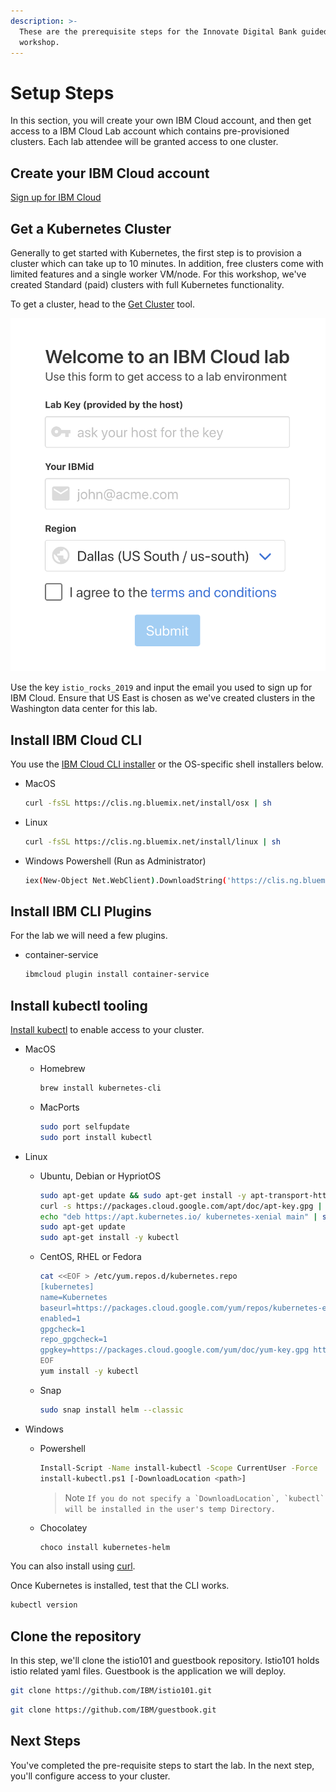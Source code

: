 ```yaml
---
description: >-
  These are the prerequisite steps for the Innovate Digital Bank guided
  workshop.
---
```


# Setup Steps

In this section, you will create your own IBM Cloud account, and then get access to a IBM Cloud Lab account which contains pre-provisioned clusters. Each lab attendee will be granted access to one cluster.

## Create your IBM Cloud account

[Sign up for IBM Cloud](https://cloud.ibm.com/registration?cm_mmc=Email_Events-_-Developer_Innovation-_-WW_WW-_-Mofizur-Rahman\skrum\devopsdaysmidwest2019-stlouis-4152019-4162019\Apr2019\conference\global-devadvgrp\st.louis\unitedstates\cloud\containers\databases\java\microservices\node-js\paas\python\manage-microservices-traffic-using-istio&cm_mmca1=000019RS&cm_mmca2=10004805&cm_mmca3=M99938765&cvosrc=email.Events.M99938765&cvo_campaign=000019RS)

## Get a Kubernetes Cluster

Generally to get started with Kubernetes, the first step is to provision a cluster which can take up to 10 minutes. In addition, free clusters come with limited features and a single worker VM/node. For this workshop, we've created Standard \(paid\) clusters with full Kubernetes functionality.

To get a cluster, head to the [Get Cluster](https://devops-midwest-istio.mybluemix.net/) tool.

![](../.gitbook/assets/screen-shot-2019-04-15-at-4.42.49-pm.png)

Use the key `istio_rocks_2019` and input the email you used to sign up for IBM Cloud. Ensure that US East is chosen as we've created clusters in the Washington data center for this lab.

## Install IBM Cloud CLI

You use the [IBM Cloud CLI installer](https://console.bluemix.net/docs/cli/reference/ibmcloud/download_cli.html#install_use) or the OS-specific shell installers below.

* MacOS

  ```bash
  curl -fsSL https://clis.ng.bluemix.net/install/osx | sh
  ```

* Linux

  ```bash
  curl -fsSL https://clis.ng.bluemix.net/install/linux | sh
  ```

* Windows Powershell \(Run as Administrator\)

  ```bash
  iex(New-Object Net.WebClient).DownloadString('https://clis.ng.bluemix.net/install/powershell')
  ```

## Install IBM CLI Plugins

For the lab we will need a few plugins.

* container-service

  ```bash
  ibmcloud plugin install container-service
  ```

## Install kubectl tooling

[Install kubectl](https://kubernetes.io/docs/tasks/tools/install-kubectl/) to enable access to your cluster.

* MacOS
  * Homebrew

    ```bash
    brew install kubernetes-cli
    ```

  * MacPorts

    ```bash
    sudo port selfupdate
    sudo port install kubectl
    ```
* Linux
  * Ubuntu, Debian or HypriotOS

    ```bash
    sudo apt-get update && sudo apt-get install -y apt-transport-https
    curl -s https://packages.cloud.google.com/apt/doc/apt-key.gpg | sudo apt-key add -
    echo "deb https://apt.kubernetes.io/ kubernetes-xenial main" | sudo tee -a /etc/apt/sources.list.d/kubernetes.list
    sudo apt-get update
    sudo apt-get install -y kubectl
    ```

  * CentOS, RHEL or Fedora

    ```bash
    cat <<EOF > /etc/yum.repos.d/kubernetes.repo
    [kubernetes]
    name=Kubernetes
    baseurl=https://packages.cloud.google.com/yum/repos/kubernetes-el7-x86_64
    enabled=1
    gpgcheck=1
    repo_gpgcheck=1
    gpgkey=https://packages.cloud.google.com/yum/doc/yum-key.gpg https://packages.cloud.google.com/yum/doc/rpm-package-key.gpg
    EOF
    yum install -y kubectl
    ```

  * Snap

    ```bash
    sudo snap install helm --classic
    ```
* Windows
  * Powershell

    ```bash
    Install-Script -Name install-kubectl -Scope CurrentUser -Force
    install-kubectl.ps1 [-DownloadLocation <path>]
    ```

    > Note ``If you do not specify a `DownloadLocation`, `kubectl` will be installed in the user's temp Directory.``

  * Chocolatey

    ```bash
    choco install kubernetes-helm
    ```

You can also install using [curl](https://kubernetes.io/docs/tasks/tools/install-kubectl/#install-kubectl-binary-using-curl).

Once Kubernetes is installed, test that the CLI works.

```bash
kubectl version
```

## Clone the repository

In this step, we'll clone the istio101 and guestbook repository. Istio101 holds istio related yaml files. Guestbook is the application we will deploy.

```bash
git clone https://github.com/IBM/istio101.git
```

```bash
git clone https://github.com/IBM/guestbook.git
```

## Next Steps

You've completed the pre-requisite steps to start the lab. In the next step, you'll configure access to your cluster.

